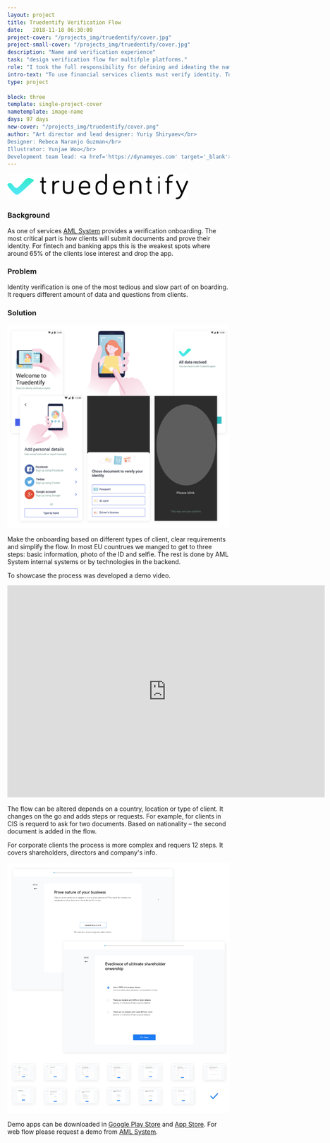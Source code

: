 ```yaml
---
layout: project
title: Truedentify Verification Flow
date:   2018-11-18 06:30:00
project-cover: "/projects_img/truedentify/cover.jpg"
project-small-cover: "/projects_img/truedentify/cover.jpg"
description: "Name and verification experience"
task: "design verification flow for multifple platforms."
role: "I took the full responsibility for defining and ideating the name of the product and flow of apps. I helped to design the UI and was reviewing and accepting the final result from the development team. I have managed an illustrator for preparing illustrations and animations. At the latest stages I helped to test and provide feedback to the development team."
intro-text: "To use financial services clients must verify identity. To make the process seamless I delivered a flow for Android, iOS and web platforms."
type: project

block: three
template: single-project-cover
nametemplate: image-name
days: 97 days
new-cover: "/projects_img/truedentify/cover.png"
author: "Art director and lead designer: Yuriy Shiryaev</br>
Designer: Rebeca Naranjo Guzman</br>
Illustrator: Yunjae Woo</br>
Development team lead: <a href='https://dynameyes.com' target='_blank'>Geronimo Matias</a>"
---
```


<span class="p800 logo">![](/projects_img/truedentify/logo.svg)</span>

### Background

As one of services [AML System](/projects/aml-system.html) provides a verification onboarding. The most critical part is how clients will submit documents and prove their identity. For fintech and banking apps this is the weakest spots where around 65% of the clients lose interest and drop the app.

### Problem

Identity verification is one of the most tedious and slow part of on boarding. It requers different amount of data and questions from clients. 

### Solution

<span class="p900">![](/projects_img/truedentify/steps.jpg)</span>

Make the onboarding based on different types of client, clear requirements and simplify the flow. In most EU countrues we manged to get to three steps: basic information, photo of the ID and selfie. The rest is done by AML System internal systems or by technologies in the backend.

To showcase the process was developed a demo video.

<iframe width="720" height="480" src="https://www.youtube.com/embed/TqKBQiaFHl0" frameborder="0" allow="accelerometer; autoplay; encrypted-media; gyroscope; picture-in-picture" allowfullscreen></iframe>

The flow can be altered depends on a country, location or type of client. It changes on the go and adds steps or requests. For example, for clients in CIS is requerd to ask for two documents. Based on nationality – the second document is added in the flow. 

For corporate clients the process is more complex and requers 12 steps. It covers shareholders, directors and company's info.

<span class="p1000">![](/projects_img/truedentify/corp.jpg)</span>

Demo apps can be downloaded in [Google Play Store](https://play.google.com/store/apps/details?id=com.xixoio.truedentify&hl=ru) and [App Store](<https://itunes.apple.com/cz/app/truedentify/id1443833999?mt=8>). For web flow please request a demo from [AML System](https://www.amlsystem.com).